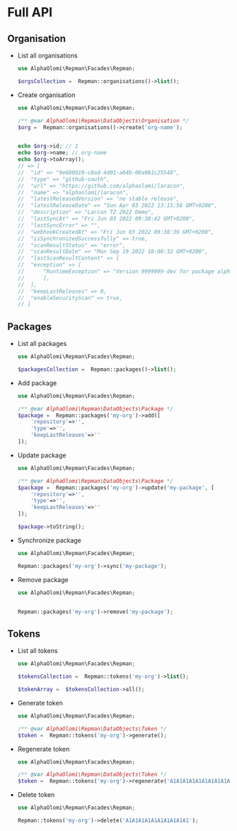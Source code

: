 # Full API

## Organisation

-   List all organisations

    ```php
    use AlphaOlomi\Repman\Facades\Repman;

    $orgsCollection =  Repman::organisations()->list();
    ``` 

- Create organisation

    ```php
    use AlphaOlomi\Repman\Facades\Repman;

    /** @var AlphaOlomi\Repman\DataObjects\Organisation */
    $org =  Repman::organisations()->create('org-name');


    echo $org->id; // 1
    echo $org->name; // org-name
    echo $org->toArray(); 
    // => [
    //  "id" => "9e680010-c8ad-4d01-a04b-00a981c25548",
    //  "type" => "github-oauth",
    //  "url" => "https://github.com/alphaolomi/laracon",
    //  "name" => "alphaolomi/laracon",
    //  "latestReleasedVersion" => "no stable release",
    //  "latestReleaseDate" => "Sun Apr 03 2022 13:15:56 GMT+0200",
    //  "description" => "Larcon TZ 2022 Demo",
    //  "lastSyncAt" => "Fri Jun 03 2022 09:38:42 GMT+0200",
    //  "lastSyncError" => "",
    //  "webhookCreatedAt" => "Fri Jun 03 2022 09:38:39 GMT+0200",
    //  "isSynchronizedSuccessfully" => true,
    //  "scanResultStatus" => "error",
    //  "scanResultDate" => "Mon Sep 19 2022 10:00:32 GMT+0200",
    //  "lastScanResultContent" => [
    //  "exception" => [
    //      "RuntimeException" => "Version 9999999-dev for package alphaolomi/laracon not found",
    //      ],
    //  ],
    //  "keepLastReleases" => 0,
    //  "enableSecurityScan" => true,
    // ]
    ```

## Packages

-   List all packages

    ```php
    use AlphaOlomi\Repman\Facades\Repman;

    $packagesCollection =  Repman::packages()->list();
    ```

-   Add package

    ```php
    use AlphaOlomi\Repman\Facades\Repman;

    /** @var AlphaOlomi\Repman\DataObjects\Package */
    $package =  Repman::packages('my-org')->add([
        'repository'=>'',
        'type'=>'',
        'keepLastReleases'=>''
    ]);
    ```

-   Update package

    ```php
    use AlphaOlomi\Repman\Facades\Repman;

    /** @var AlphaOlomi\Repman\DataObjects\Package */
    $package =  Repman::packages('my-org')->update('my-package', [
        'repository'=>'',
        'type'=>'',
        'keepLastReleases'=>''
    ]);

    $package->toString();
    ```

-   Synchronize package

    ```php
    use AlphaOlomi\Repman\Facades\Repman;

    Repman::packages('my-org')->sync('my-package');
    ```

-   Remove package

    ```php
    use AlphaOlomi\Repman\Facades\Repman;


    Repman::packages('my-org')->remove('my-package');
    ```

## Tokens

-   List all tokens

    ```php
    use AlphaOlomi\Repman\Facades\Repman;

    $tokensCollection =  Repman::tokens('my-org')->list();

    $tokenArray =  $tokensCollection->all();
    ```

-   Generate token

    ```php
    use AlphaOlomi\Repman\Facades\Repman;

    /** @var AlphaOlomi\Repman\DataObjects\Token */
    $token =  Repman::tokens('my-org')->generate();
    ```

-   Regenerate token

    ```php
    use AlphaOlomi\Repman\Facades\Repman;

    /** @var AlphaOlomi\Repman\DataObjects\Token */
    $token =  Repman::tokens('my-org')->regenerate('A1A1A1A1A1A1A1A1A1A1');
    ```

-   Delete token

    ```php
    use AlphaOlomi\Repman\Facades\Repman;

    Repman::tokens('my-org')->delete('A1A1A1A1A1A1A1A1A1A1');
    ```
